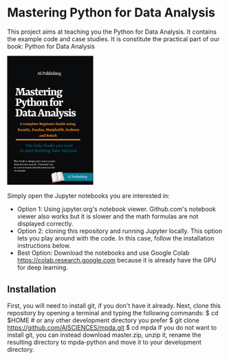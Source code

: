 # Mastering Python for Data Analysis
This project aims at teaching you the Python for Data Analysis. It contains the example code and case studies. It is constitute the practical part of our book: Python for Data Analysis

<img src="Copy of AIPUBLISHING_dsfswp_VN.png" width="200">

Simply open the Jupyter notebooks you are interested in:
* Option 1: Using jupyter.org's notebook viewer. Github.com's notebook viewer also works but it is slower and the math formulas are not displayed correctly.
* Option 2: cloning this repository and running Jupyter locally. This option lets you play around with the code. In this case, follow the installation instructions below.
* Best Option: Download the notebooks and use Google Colab https://colab.research.google.com because it is already have the GPU for deep learning.

## Installation
First, you will need to install git, if you don't have it already.
Next, clone this repository by opening a terminal and typing the following commands:
$ cd $HOME  # or any other development directory you prefer 
$ git clone https://github.com/AISCIENCES/mpda.git 
$ cd mpda 
If you do not want to install git, you can instead download master.zip, unzip it, rename the resulting directory to mpda-python and move it to your development directory.

